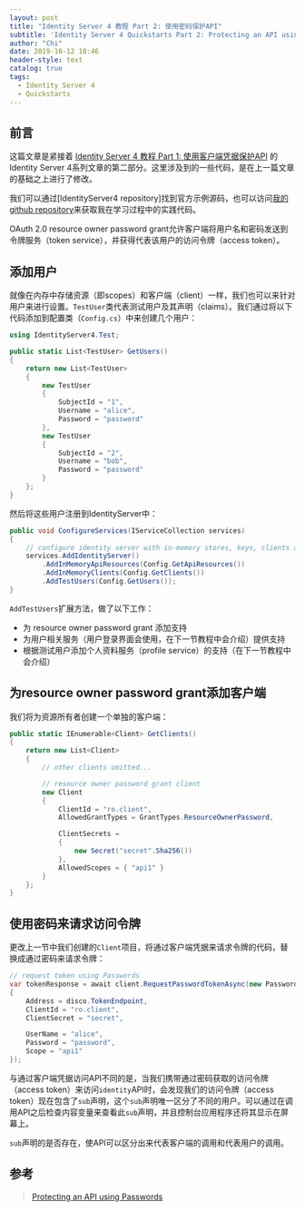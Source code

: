 ```yaml
---
layout: post
title: "Identity Server 4 教程 Part 2: 使用密码保护API"
subtitle: 'Identity Server 4 Quickstarts Part 2: Protecting an API using Passwords'
author: "Chi"
date: 2019-10-12 10:46
header-style: text
catalog: true
tags:
  - Identity Server 4
  - Quickstarts
---
```


## 前言

这篇文章是紧接着 [Identity Server 4 教程 Part 1: 使用客户端凭据保护API](https://blog.zhangchi.fun/2019/09/27/using-client-credentials/) 的Identity Server 4系列文章的第二部分。这里涉及到的一些代码，是在上一篇文章的基础之上进行了修改。

我们可以通过[IdentityServer4 repository]找到官方示例源码，也可以访问[我的 github repository](https://github.com/realZhangChi/IdentityServer4)来获取我在学习过程中的实践代码。

OAuth 2.0 resource owner password grant允许客户端将用户名和密码发送到令牌服务（token service），并获得代表该用户的访问令牌（access token）。

## 添加用户

就像在内存中存储资源（即scopes）和客户端（client）一样，我们也可以来针对用户来进行设置。`TestUser`类代表测试用户及其声明（claims）。我们通过将以下代码添加到配置类（`Config.cs`）中来创建几个用户：

``` C#
using IdentityServer4.Test;

public static List<TestUser> GetUsers()
{
    return new List<TestUser>
    {
        new TestUser
        {
            SubjectId = "1",
            Username = "alice",
            Password = "password"
        },
        new TestUser
        {
            SubjectId = "2",
            Username = "bob",
            Password = "password"
        }
    };
}
```

然后将这些用户注册到IdentityServer中：

``` C#
public void ConfigureServices(IServiceCollection services)
{
    // configure identity server with in-memory stores, keys, clients and scopes
    services.AddIdentityServer()
        .AddInMemoryApiResources(Config.GetApiResources())
        .AddInMemoryClients(Config.GetClients())
        .AddTestUsers(Config.GetUsers());
}
```

`AddTestUsers`扩展方法，做了以下工作：

- 为 resource owner password grant 添加支持
- 为用户相关服务（用户登录界面会使用，在下一节教程中会介绍）提供支持
- 根据测试用户添加个人资料服务（profile service）的支持（在下一节教程中会介绍）

## 为resource owner password grant添加客户端

我们将为资源所有者创建一个单独的客户端：

``` C#
public static IEnumerable<Client> GetClients()
{
    return new List<Client>
    {
        // other clients omitted...

        // resource owner password grant client
        new Client
        {
            ClientId = "ro.client",
            AllowedGrantTypes = GrantTypes.ResourceOwnerPassword,

            ClientSecrets =
            {
                new Secret("secret".Sha256())
            },
            AllowedScopes = { "api1" }
        }
    };
}
```

## 使用密码来请求访问令牌

更改上一节中我们创建的`Client`项目，将通过客户端凭据来请求令牌的代码，替换成通过密码来请求令牌：

``` C#
// request token using Passwords
var tokenResponse = await client.RequestPasswordTokenAsync(new PasswordTokenRequest
{
    Address = disco.TokenEndpoint,
    ClientId = "ro.client",
    ClientSecret = "secret",

    UserName = "alice",
    Password = "password",
    Scope = "api1"
});
```

与通过客户端凭据访问API不同的是，当我们携带通过密码获取的访问令牌（access token）来访问`identity`API时，会发现我们的访问令牌（access token）现在包含了`sub`声明，这个`sub`声明唯一区分了不同的用户。可以通过在调用API之后检查内容变量来查看此`sub`声明，并且控制台应用程序还将其显示在屏幕上。

`sub`声明的是否存在，使API可以区分出来代表客户端的调用和代表用户的调用。

## 参考

> [Protecting an API using Passwords](http://docs.identityserver.io/en/latest/quickstarts/2_resource_owner_passwords.html)
